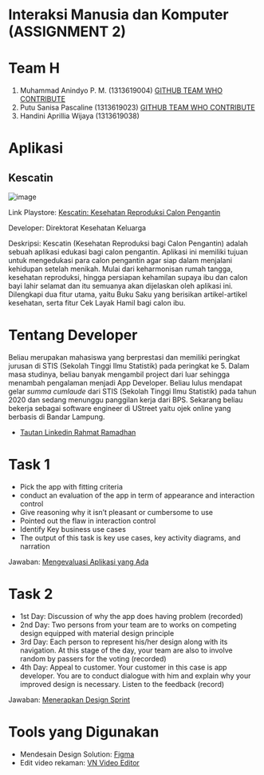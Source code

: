 # Interaksi Manusia dan Komputer (ASSIGNMENT 2)

# Team H
  1. Muhammad Anindyo P. M.  (1313619004) <a href = "https://github.com/anindyoo"> GITHUB TEAM WHO CONTRIBUTE</a></h3>
  2. Putu Sanisa Pascaline   (1313619023) <a href = "https://github.com/teamh-ilkom19unj"> GITHUB TEAM WHO CONTRIBUTE</a></h3>
  3. Handini Aprillia Wijaya (1313619038)
  
# Aplikasi 
## Kescatin
![image](https://user-images.githubusercontent.com/71898654/95959712-08452b00-0e2d-11eb-8e05-4b50ae9497c2.png)

Link Playstore: <a href = "https://play.google.com/store/apps/details?id=com.rahmatrmdn.catin"> Kescatin: Kesehatan Reproduksi Calon Pengantin</a></h3>

Developer: Direktorat Kesehatan Keluarga
    
Deskripsi: Kescatin (Kesehatan Reproduksi bagi Calon Pengantin) adalah sebuah aplikasi edukasi bagi calon pengantin. Aplikasi ini memiliki tujuan untuk mengedukasi para calon pengantin agar siap dalam menjalani kehidupan setelah menikah. Mulai dari keharmonisan rumah tangga, kesehatan reproduksi, hingga persiapan kehamilan supaya ibu dan calon bayi lahir selamat dan itu semuanya akan dijelaskan oleh aplikasi ini. Dilengkapi dua fitur utama, yaitu Buku Saku yang berisikan artikel-artikel kesehatan, serta fitur Cek Layak Hamil bagi calon ibu. 

# Tentang Developer
Beliau merupakan mahasiswa yang berprestasi dan memiliki peringkat jurusan di STIS (Sekolah Tinggi Ilmu Statistik) pada peringkat ke 5. Dalam masa studinya, beliau banyak mengambil project dari luar sehingga menambah pengalaman menjadi App Developer. Beliau lulus mendapat gelar _summa cumlaude_ dari STIS (Sekolah Tinggi Ilmu Statistik) pada tahun 2020 dan sedang menunggu panggilan kerja dari BPS. Sekarang beliau bekerja sebagai software engineer di UStreet yaitu ojek online yang berbasis di Bandar Lampung.


* [Tautan Linkedin Rahmat Ramadhan](https://www.linkedin.com/in/rahmatrmdn/)

# Task 1 
* Pick the app with fitting criteria
* conduct an evaluation of the app in term of appearance and interaction control
* Give reasoning why it isn’t pleasant or cumbersome to use
* Pointed out the flaw in interaction control
* Identify Key business use cases
* The output of this task is key use cases, key activity diagrams, and narration


Jawaban: [Mengevaluasi Aplikasi yang Ada](TASK-1/README.md)

# Task 2

* 1st Day: Discussion of why the app does having problem (recorded)
* 2nd Day: Two persons from your team are to works on competing design equipped with material design principle
* 3rd Day: Each person to represent his/her design along with its navigation. At this stage of the day, your team are also to involve random by passers for the voting (recorded)
* 4th Day: Appeal to customer. Your customer in this case is app developer. You are to conduct dialogue with him and explain why your improved design is necessary. Listen to the         feedback (record)

Jawaban: [Menerapkan Design Sprint](TASK-2/README.md)

# Tools yang Digunakan
* Mendesain Design Solution: [Figma](https://www.figma.com/files/recent)
* Edit video rekaman: [VN Video Editor](https://play.google.com/store/apps/details?id=com.frontrow.vlog&hl=en&gl=US)
